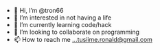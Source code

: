 - 👋 Hi, I’m @tron66
- 👀 I’m interested in not having a life
- 🌱 I’m currently learning code/hack
- 💞️ I’m looking to collaborate on programming
- 📫 How to reach me ...tusiime.ronald@gmail.com

<!---
tron66/tron66 is a ✨ special ✨ repository because its `README.md` (this file) appears on your GitHub profile.
You can click the Preview link to take a look at your changes.
--->
